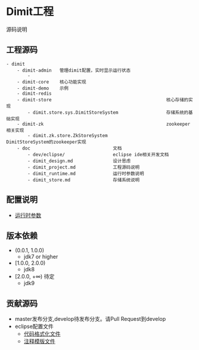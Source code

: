 Dimit工程
=====================
源码说明

## 工程源码
```
- dimit
    - dimit-admin   管理dimit配置，实时显示运行状态
        - 
    - dimit-core    核心功能实现
    - dimit-demo    示例
    - dimit-redis   
    - dimit-store                                           核心存储的实现
        - dimit.store.sys.DimitStoreSystem                  存储系统的基础实现
    - dimit-zk                                              zookeeper相关实现
        - dimit.zk.store.ZkStoreSystem                      DimitStoreSystem的zookeeper实现
    - doc                               文档
        - dev/eclipse/                  eclipse ide相关开发文档
        - dimit_design.md               设计思虑
        - dimit_project.md              工程源码说明
        - dimit_runtime.md              运行时参数说明
        - dimit_store.md                存储系统说明
```


## 配置说明
- [运行时参数](dimit_runtime.md)
   
## 版本依赖
- (0.0.1, 1.0.0)
    - jdk7 or higher 
- [1.0.0, 2.0.0)
    - jdk8
- [2.0.0, +∞) 待定
    - jdk9
    
## 贡献源码
- master发布分支,develop待发布分支。请Pull Request到develop
- eclipse配置文件
    - [代码格式化文件](doc/dev/formatter.xml)
    - [注释模版文件](doc/dev/codetemplates.xml)




